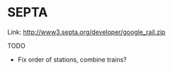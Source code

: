 # SEPTA

Link: http://www3.septa.org/developer/google_rail.zip

TODO
- Fix order of stations, combine trains?